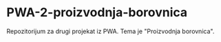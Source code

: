 # PWA-2-proizvodnja-borovnica
Repozitorijum za drugi projekat iz PWA. Tema je "Proizvodnja borovnica".
